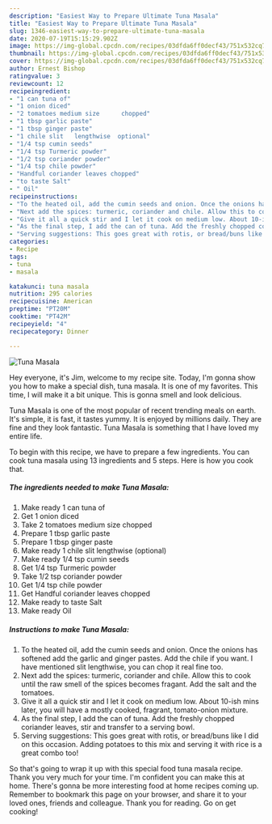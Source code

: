 ```yaml
---
description: "Easiest Way to Prepare Ultimate Tuna Masala"
title: "Easiest Way to Prepare Ultimate Tuna Masala"
slug: 1346-easiest-way-to-prepare-ultimate-tuna-masala
date: 2020-07-19T15:15:29.902Z
image: https://img-global.cpcdn.com/recipes/03dfda6ff0decf43/751x532cq70/tuna-masala-recipe-main-photo.jpg
thumbnail: https://img-global.cpcdn.com/recipes/03dfda6ff0decf43/751x532cq70/tuna-masala-recipe-main-photo.jpg
cover: https://img-global.cpcdn.com/recipes/03dfda6ff0decf43/751x532cq70/tuna-masala-recipe-main-photo.jpg
author: Ernest Bishop
ratingvalue: 3
reviewcount: 12
recipeingredient:
- "1 can tuna of"
- "1 onion diced"
- "2 tomatoes medium size      chopped"
- "1 tbsp garlic paste"
- "1 tbsp ginger paste"
- "1 chile slit   lengthwise  optional"
- "1/4 tsp cumin seeds"
- "1/4 tsp Turmeric powder"
- "1/2 tsp coriander powder"
- "1/4 tsp chile powder"
- "Handful coriander leaves chopped"
- "to taste Salt"
- " Oil"
recipeinstructions:
- "To the heated oil, add the cumin seeds and onion. Once the onions has softened add the garlic and ginger pastes. Add the chile if you want. I have mentioned slit lengthwise, you can chop it real fine too."
- "Next add the spices: turmeric, coriander and chile. Allow this to cook until the raw smell of the spices becomes fragant. Add the salt and the tomatoes."
- "Give it all a quick stir and I let it cook on medium low. About 10-ish mins later, you will have a mostly cooked, fragrant, tomato-onion mixture."
- "As the final step, I add the can of tuna. Add the freshly chopped coriander leaves, stir and transfer to a serving bowl."
- "Serving suggestions: This goes great with rotis, or bread/buns like I did on this occasion. Adding potatoes to this mix and serving it with rice is a great combo too!"
categories:
- Recipe
tags:
- tuna
- masala

katakunci: tuna masala 
nutrition: 295 calories
recipecuisine: American
preptime: "PT20M"
cooktime: "PT42M"
recipeyield: "4"
recipecategory: Dinner

---
```



![Tuna Masala](https://img-global.cpcdn.com/recipes/03dfda6ff0decf43/751x532cq70/tuna-masala-recipe-main-photo.jpg)

Hey everyone, it's Jim, welcome to my recipe site. Today, I'm gonna show you how to make a special dish, tuna masala. It is one of my favorites. This time, I will make it a bit unique. This is gonna smell and look delicious.



Tuna Masala is one of the most popular of recent trending meals on earth. It's simple, it is fast, it tastes yummy. It is enjoyed by millions daily. They are fine and they look fantastic. Tuna Masala is something that I have loved my entire life.


To begin with this recipe, we have to prepare a few ingredients. You can cook tuna masala using 13 ingredients and 5 steps. Here is how you cook that.

<!--inarticleads1-->

##### The ingredients needed to make Tuna Masala:

1. Make ready 1 can tuna of
1. Get 1 onion diced
1. Take 2 tomatoes medium size      chopped
1. Prepare 1 tbsp garlic paste
1. Prepare 1 tbsp ginger paste
1. Make ready 1 chile slit   lengthwise  (optional)
1. Make ready 1/4 tsp cumin seeds
1. Get 1/4 tsp Turmeric powder
1. Take 1/2 tsp coriander powder
1. Get 1/4 tsp chile powder
1. Get Handful coriander leaves chopped
1. Make ready to taste Salt
1. Make ready  Oil




<!--inarticleads2-->

##### Instructions to make Tuna Masala:

1. To the heated oil, add the cumin seeds and onion. Once the onions has softened add the garlic and ginger pastes. Add the chile if you want. I have mentioned slit lengthwise, you can chop it real fine too.
1. Next add the spices: turmeric, coriander and chile. Allow this to cook until the raw smell of the spices becomes fragant. Add the salt and the tomatoes.
1. Give it all a quick stir and I let it cook on medium low. About 10-ish mins later, you will have a mostly cooked, fragrant, tomato-onion mixture.
1. As the final step, I add the can of tuna. Add the freshly chopped coriander leaves, stir and transfer to a serving bowl.
1. Serving suggestions: This goes great with rotis, or bread/buns like I did on this occasion. Adding potatoes to this mix and serving it with rice is a great combo too!




So that's going to wrap it up with this special food tuna masala recipe. Thank you very much for your time. I'm confident you can make this at home. There's gonna be more interesting food at home recipes coming up. Remember to bookmark this page on your browser, and share it to your loved ones, friends and colleague. Thank you for reading. Go on get cooking!
